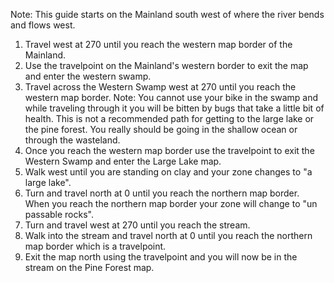 Note: This guide starts on the Mainland south west of where the river bends and flows west.
1. Travel west at 270 until you reach the western map border of the Mainland.
2. Use the travelpoint on the Mainland's western border to exit the map and enter the western swamp.
3. Travel across the Western Swamp west at 270 until you reach the western map border.
Note: You cannot use your bike in the swamp and while traveling through it you will be bitten by bugs that take a little bit of health. This is not a recommended path for getting to the large lake or the pine forest. You really should be going in the shallow ocean or through the wasteland.
4. Once you reach the western map border use the travelpoint to exit the Western Swamp and enter the Large Lake map.
5. Walk west until you are standing on clay and your zone changes to "a large lake".
6. Turn and travel north at 0 until you reach the northern map border.
When you reach the northern map border your zone will change to "un passable rocks".
7. Turn and travel west at 270 until you reach the stream.
8. Walk into the stream and travel north at 0 until you reach the northern map border which is a travelpoint.
9. Exit the map north using the travelpoint and you will now be in the stream on the Pine Forest map.